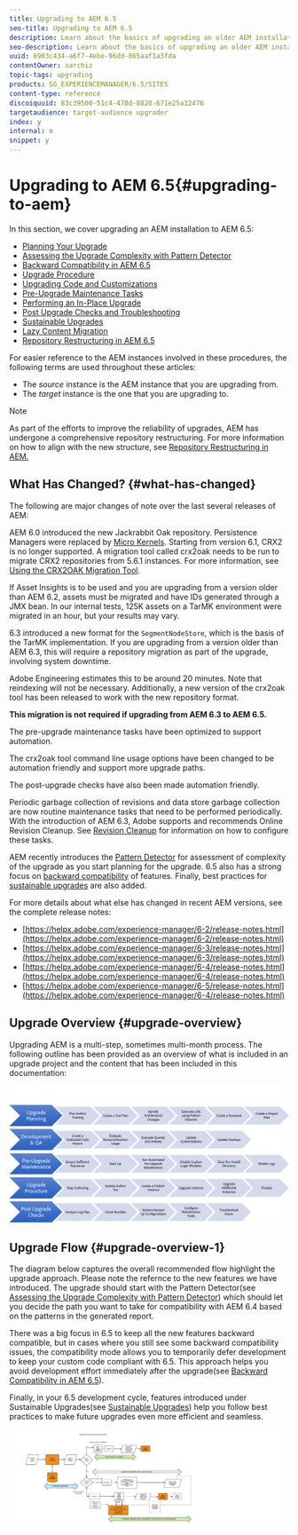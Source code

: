```yaml
---
title: Upgrading to AEM 6.5
seo-title: Upgrading to AEM 6.5
description: Learn about the basics of upgrading an older AEM installation to AEM 6.5.
seo-description: Learn about the basics of upgrading an older AEM installation to AEM 6.5.
uuid: 6903c434-a6f7-4ebe-96dd-865aaf1a3fda
contentOwner: sarchiz
topic-tags: upgrading
products: SG_EXPERIENCEMANAGER/6.5/SITES
content-type: reference
discoiquuid: 83c39500-51c4-478d-8820-671e25a32476
targetaudience: target-audience upgrader
index: y
internal: n
snippet: y
---
```


# Upgrading to AEM 6.5{#upgrading-to-aem}

In this section, we cover upgrading an AEM installation to AEM 6.5:

* [Planning Your Upgrade](../../../sites/deploying/using/upgrade-planning.md)
* [Assessing the Upgrade Complexity with Pattern Detector](../../../sites/deploying/using/pattern-detector.md)
* [Backward Compatibility in AEM 6.5](../../../sites/deploying/using/backward-compatibility.md)
* [Upgrade Procedure](../../../sites/deploying/using/upgrade-procedure.md)
* [Upgrading Code and Customizations](../../../sites/deploying/using/upgrading-code-and-customizations.md)
* [Pre-Upgrade Maintenance Tasks](../../../sites/deploying/using/pre-upgrade-maintenance-tasks.md)
* [Performing an In-Place Upgrade](../../../sites/deploying/using/in-place-upgrade.md)
* [Post Upgrade Checks and Troubleshooting](../../../sites/deploying/using/post-upgrade-checks-and-troubleshooting.md)
* [Sustainable Upgrades](../../../sites/deploying/using/sustainable-upgrades.md)
* [Lazy Content Migration](../../../sites/deploying/using/lazy-content-migration.md)
* [Repository Restructuring in AEM 6.5](../../../sites/deploying/using/repository-restructuring-in-aem64.md)

For easier reference to the AEM instances involved in these procedures, the following terms are used throughout these articles:

* The *source* instance is the AEM instance that you are upgrading from.
* The *target* instance is the one that you are upgrading to.

>[!NOTE]
>
>As part of the efforts to improve the reliability of upgrades, AEM has undergone a comprehensive repository restructuring. For more information on how to align with the new structure, see [Repository Restructuring in AEM.](/sites/deploying/using/repository-restructuring.md)

<!--
Comment Type: remark
Last Modified By: Alexandru Sarchiz (sarchiz)
Last Modified Date: 2018-07-26T12:05:12.941-0400
<p>Added as part of the effort in https://jira.corp.adobe.com/browse/CQDOC-12872</p>
-->

## What Has Changed? {#what-has-changed}

The following are major changes of note over the last several releases of AEM:

AEM 6.0 introduced the new Jackrabbit Oak repository. Persistence Managers were replaced by [Micro Kernels](/sites/deploying/using/platform.md#contentbody_title_4). Starting from version 6.1, CRX2 is no longer supported. A migration tool called crx2oak needs to be run to migrate CRX2 repositories from 5.6.1 instances. For more information, see [Using the CRX2OAK Migration Tool](/sites/deploying/using/using-crx2oak.md).

If Asset Insights is to be used and you are upgrading from a version older than AEM 6.2, assets must be migrated and have IDs generated through a JMX bean. In our internal tests, 125K assets on a TarMK environment were migrated in an hour, but your results may vary.

6.3 introduced a new format for the `SegmentNodeStore`, which is the basis of the TarMK implementation. If you are upgrading from a version older than AEM 6.3, this will require a repository migration as part of the upgrade, involving system downtime.

Adobe Engineering estimates this to be around 20 minutes. Note that reindexing will not be necessary. Additionally, a new version of the crx2oak tool has been released to work with the new repository format.

**This migration is not required if upgrading from AEM 6.3 to AEM 6.5.**

The pre-upgrade maintenance tasks have been optimized to support automation.

The crx2oak tool command line usage options have been changed to be automation friendly and support more upgrade paths.

The post-upgrade checks have also been made automation friendly.

Periodic garbage collection of revisions and data store garbage collection are now routine maintenance tasks that need to be performed periodically. With the introduction of AEM 6.3, Adobe supports and recommends Online Revision Cleanup. See [Revision Cleanup](/sites/deploying/using/revision-cleanup.md) for information on how to configure these tasks.

AEM recently introduces the [Pattern Detector](../../../sites/deploying/using/pattern-detector.md) for assessment of complexity of the upgrade as you start planning for the upgrade. 6.5 also has a strong focus on [backward compatibility](../../../sites/deploying/using/backward-compatibility.md) of features. Finally, best practices for [sustainable upgrades](../../../sites/deploying/using/sustainable-upgrades.md) are also added.

For more details about what else has changed in recent AEM versions, see the complete release notes:

* [https://helpx.adobe.com/experience-manager/6-2/release-notes.html](https://helpx.adobe.com/experience-manager/6-2/release-notes.html)
* [https://helpx.adobe.com/experience-manager/6-3/release-notes.html](https://helpx.adobe.com/experience-manager/6-3/release-notes.html)
* [https://helpx.adobe.com/experience-manager/6-4/release-notes.html](https://helpx.adobe.com/experience-manager/6-4/release-notes.html)
* [https://helpx.adobe.com/experience-manager/6-5/release-notes.html](https://helpx.adobe.com/experience-manager/6-4/release-notes.html)

## Upgrade Overview {#upgrade-overview}

Upgrading AEM is a multi-step, sometimes multi-month process. The following outline has been provided as an overview of what is included in an upgrade project and the content that has been included in this documentation:

<!--
Comment Type: annotation
Last Modified By: dgonzale
Last Modified Date: 2018-04-10T16:22:32.710-0400
Need to update chevrons for 2 cases: 1) Update content/code prior for support restructuring (breaking changes) 2) Update code/content in a lazy way after upgrade.
-->

![](assets/screen_shot_2018-03-30at80708am.png)

## Upgrade Flow {#upgrade-overview-1}

The diagram below captures the overall recommended flow highlight the upgrade approach. Please note the refernce to the new features we have introduced. The upgrade should start with the Pattern Detector(see [Assessing the Upgrade Complexity with Pattern Detector](../../../sites/deploying/using/pattern-detector.md)) which should let you decide the path you want to take for compatibility with AEM 6.4 based on the patterns in the generated report.

There was a big focus in 6.5 to keep all the new features backward compatible, but in cases where you still see some backward compatibility issues, the compatibility mode allows you to temporarily defer development to keep your custom code compliant with 6.5. This approach helps you avoid development effort immediately after the upgrade(see [Backward Compatibility in AEM 6.5](../../../sites/deploying/using/backward-compatibility.md)).

Finally, in your 6.5 development cycle, features introduced under Sustainable Upgrades(see [Sustainable Upgrades](../../../sites/deploying/using/sustainable-upgrades.md)) help you follow best practices to make future upgrades even more efficient and seamless.

<!--
Comment Type: annotation
Last Modified By: dgonzale
Last Modified Date: 2018-04-10T16:34:29.486-0400
Lazy Content Migration boxes should really include BOTH: - Should include "Lazy Content Migration" "Feature" - Should include Post-Upgrade Repository Restructuring Alignment" Lazy Content Migration boxes should really include BOTH: - Should include "Lazy Content Migration" "Feature" - Should include Post-Upgrade Repository Restructuring Alignment"
-->

![](assets/6_4_upgrade_overviewflowchart-newpage3.png)

